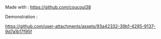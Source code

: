 Made with : https://github.com/coucoul38

Demonstration : 

https://github.com/user-attachments/assets/93a42332-39b1-4295-9137-9d7a1b17f95f
